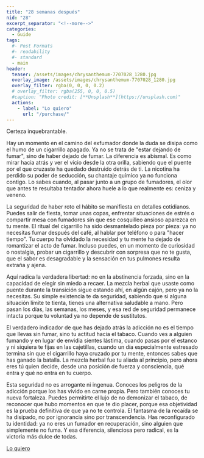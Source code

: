 ```yaml
---
title: "28 semanas después"
nid: "28"
excerpt_separator: "<!--more-->"
categories:
  - Guide
tags:
  #- Post Formats
  #- readability
  #- standard
  - main
header:
  teaser: /assets/images/chrysanthemum-7707028_1280.jpg
  overlay_image: /assets/images/chrysanthemum-7707028_1280.jpg
  overlay_filter: rgba(0, 0, 0, 0.2)
  # overlay_filter: rgba(255, 0, 0, 0.5)
  #caption: "Photo credit: [**Unsplash**](https://unsplash.com)"
  actions:
    - label: "Lo quiero"
      url: "/purchase/"
---
```


Certeza inquebrantable.

<!--more-->

Hay un momento en el camino del exfumador donde la duda se disipa como el humo de un cigarrillo apagado. Ya no se trata de "estar dejando de fumar", sino de haber dejado de fumar. La diferencia es abismal. Es como mirar hacia atrás y ver el vicio desde la otra orilla, sabiendo que el puente por el que cruzaste ha quedado destruido detrás de ti. La nicotina ha perdido su poder de seducción, su chantaje químico ya no funciona contigo. Lo sabes cuando, al pasar junto a un grupo de fumadores, el olor que antes te resultaba tentador ahora huele a lo que realmente es: ceniza y veneno.  

La seguridad de haber roto el hábito se manifiesta en detalles cotidianos. Puedes salir de fiesta, tomar unas copas, enfrentar situaciones de estrés o compartir mesa con fumadores sin que ese cosquilleo ansioso aparezca en tu mente. El ritual del cigarrillo ha sido desmantelado pieza por pieza: ya no necesitas fumar después del café, al hablar por teléfono o para "hacer tiempo". Tu cuerpo ha olvidado la necesidad y tu mente ha dejado de romantizar el acto de fumar. Incluso puedes, en un momento de curiosidad o nostalgia, probar un cigarrillo y descubrir con sorpresa que no te gusta, que el sabor es desagradable y la sensación en tus pulmones resulta extraña y ajena.  

Aquí radica la verdadera libertad: no en la abstinencia forzada, sino en la capacidad de elegir sin miedo a recaer. La mezcla herbal que usaste como puente durante la transición sigue estando ahí, en algún cajón, pero ya no la necesitas. Su simple existencia te da seguridad, sabiendo que si alguna situación límite te tienta, tienes una alternativa saludable a mano. Pero pasan los días, las semanas, los meses, y esa red de seguridad permanece intacta porque tu voluntad ya no depende de sustitutos.  

El verdadero indicador de que has dejado atrás la adicción no es el tiempo que llevas sin fumar, sino tu actitud hacia el tabaco. Cuando ves a alguien fumando y en lugar de envidia sientes lástima, cuando pasas por el estanco y ni siquiera te fijas en las cajetillas, cuando un día especialmente estresado termina sin que el cigarrillo haya cruzado por tu mente, entonces sabes que has ganado la batalla. La mezcla herbal fue tu aliada al principio, pero ahora eres tú quien decide, desde una posición de fuerza y consciencia, qué entra y qué no entra en tu cuerpo.  

Esta seguridad no es arrogante ni ingenua. Conoces los peligros de la adicción porque los has vivido en carne propia. Pero también conoces tu nueva fortaleza. Puedes permitirte el lujo de no demonizar el tabaco, de reconocer que hubo momentos en que te dio placer, porque esa objetividad es la prueba definitiva de que ya no te controla. El fantasma de la recaída se ha disipado, no por ignorancia sino por transcendencia. Has reconfigurado tu identidad: ya no eres un fumador en recuperación, sino alguien que simplemente no fuma. Y esa diferencia, silenciosa pero radical, es la victoria más dulce de todas.

[Lo quiero](../../purchase/)


